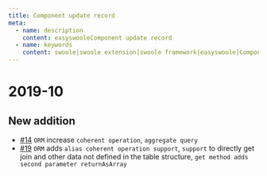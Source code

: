 ```yaml
---
title: Component update record
meta:
  - name: description
    content: easyswooleComponent update record
  - name: keywords
    content: swoole|swoole extension|swoole framework|easyswoole|Component update record|Framework update
---
```



# 2019-10

## New addition
- [#14](https://github.com/easy-swoole/orm/pull/14) `ORM` increase `coherent operation`, `aggregate query`
- [#19](https://github.com/easy-swoole/orm/pull/19) `ORM` adds `alias coherent operation support`, `support` to directly get join and other data not defined in the table structure, `get method adds second parameter returnAsArray`
